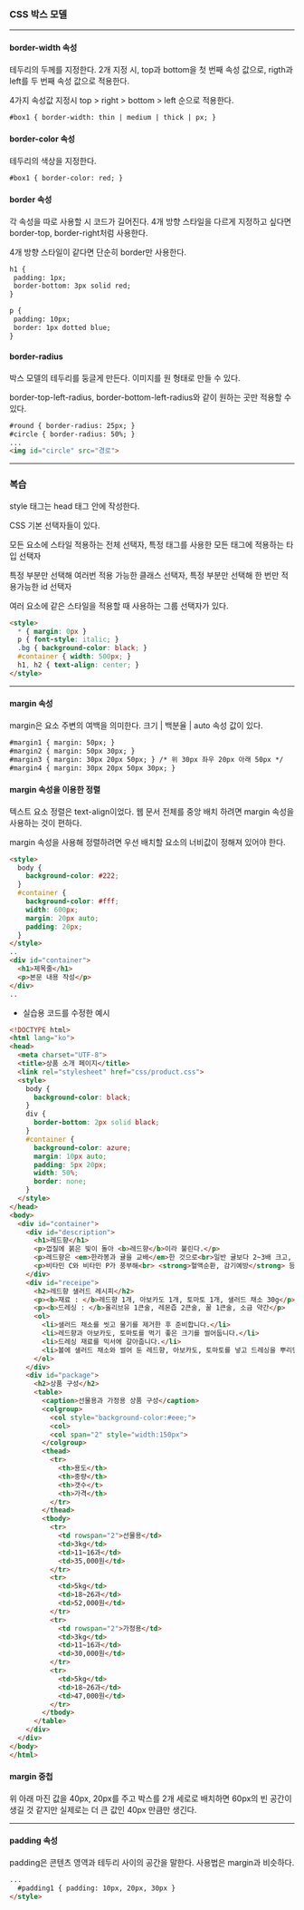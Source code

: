 ### CSS 박스 모델
---
#### border-width 속성
<p>테두리의 두께를 지정한다. 2개 지정 시, top과 bottom을 첫 번째 속성 값으로, rigth과 left를 두 번째 속성 값으로 적용한다.</p>
<p>4가지 속성값 지정시 top > right > bottom > left 순으로 적용한다.</p>

```html
#box1 { border-width: thin | medium | thick | px; }
```

#### border-color 속성
<p>테두리의 색상을 지정한다.</p>

```html
#box1 { border-color: red; }
```

#### border 속성
<p>각 속성을 따로 사용할 시 코드가 길어진다. 4개 방향 스타일을 다르게 지정하고 싶다면 border-top, border-right처럼 사용한다.</p>
<p>4개 방향 스타일이 같다면 단순히 border만 사용한다.</p>

```html
h1 {
 padding: 1px;
 border-bottom: 3px solid red;
}

p {
 padding: 10px;
 border: 1px dotted blue;
}
```

#### border-radius
<p>박스 모델의 테두리를 둥글게 만든다. 이미지를 원 형태로 만들 수 있다.</p>
<p>border-top-left-radius, border-bottom-left-radius와 같이 원하는 곳만 적용할 수 있다.</p>

```html
#round { border-radius: 25px; }
#circle { border-radius: 50%; }
...
<img id="circle" src="경로">
```
---
### 복습
<p>style 태그는 head 태그 안에 작성한다.</p>
<p>CSS 기본 선택자들이 있다.</p>
<p>모든 요소에 스타일 적용하는 전체 선택자, 특정 태그를 사용한 모든 태그에 적용하는 타입 선택자</p>
<p>특정 부분만 선택해 여러번 적용 가능한 클래스 선택자, 특정 부분만 선택해 한 번만 적용가능한 id 선택자</p>
<p>여러 요소에 같은 스타일을 적용할 때 사용하는 그룹 선택자가 있다.</p>

```html
<style>
  * { margin: 0px }
  p { font-style: italic; }
  .bg { background-color: black; }
  #container { width: 500px; }
  h1, h2 { text-align: center; }
</style>
```
---
#### margin 속성
<p>margin은 요소 주변의 여백을 의미한다. 크기 | 백분율 | auto 속성 값이 있다.</p>

```html
#margin1 { margin: 50px; }
#margin2 { margin: 50px 30px; }
#margin3 { margin: 30px 20px 50px; } /* 위 30px 좌우 20px 아래 50px */
#margin4 { margin: 30px 20px 50px 30px; }
```

#### margin 속성을 이용한 정렬
<p>텍스트 요소 정렬은 text-align이었다. 웹 문서 전체를 중앙 배치 하려면 margin 속성을 사용하는 것이 편하다.</p>
<p>margin 속성을 사용해 정렬하려면 우선 배치할 요소의 너비값이 정해져 있어야 한다.</p>

```html
<style>
  body {
    background-color: #222;
  }
  #container {
    background-color: #fff;
    width: 600px;
    margin: 20px auto;
    padding: 20px;
  }
</style>
..
<div id="container">
  <h1>제목줄</h1>
  <p>본문 내용 작성</p>
</div>
..
```
* 실습용 코드를 수정한 예시
```html
<!DOCTYPE html>
<html lang="ko">
<head>
  <meta charset="UTF-8">
  <title>상품 소개 페이지</title>
  <link rel="stylesheet" href="css/product.css">
  <style>
    body {
      background-color: black;
    }
    div {
      border-bottom: 2px solid black;
    }
    #container {
      background-color: azure;
      margin: 10px auto;
      padding: 5px 20px;
      width: 50%;
      border: none;
    }
  </style>
</head>
<body>
  <div id="container">
    <div id="description">
      <h1>레드향</h1>
      <p>껍질에 붉은 빛이 돌아 <b>레드향</b>이라 불린다.</p>
      <p>레드향은 <em>한라봉과 귤을 교배</em>한 것으로<br>일반 귤보다 2~3배 크고, 과육이 붉고 통통하다.</p>
      <p>비타민 C와 비타민 P가 풍부해<br> <strong>혈액순환, 감기예방</strong> 등에 좋은 것으로 알려져 있다.</p>
    </div>
    <div id="receipe">
      <h2>레드향 샐러드 레시피</h2>
      <p><b>재료 : </b>레드향 1개, 아보카도 1개, 토마토 1개, 샐러드 채소 30g</p>
      <p><b>드레싱 : </b>올리브유 1큰술, 레몬즙 2큰술, 꿀 1큰술, 소금 약간</p>
      <ol>
        <li>샐러드 채소를 씻고 물기를 제거한 후 준비합니다.</li>
        <li>레드향과 아보카도, 토마토를 먹기 좋은 크기를 썰어둡니다.</li>
        <li>드레싱 재료를 믹서에 갈아줍니다.</li>
        <li>볼에 샐러드 채소와 썰어 둔 레드향, 아보카도, 토마토를 넣고 드레싱을 뿌리면 끝!</li>
      </ol>
    </div>   
    <div id="package">
      <h2>상품 구성</h2>
      <table>
        <caption>선물용과 가정용 상품 구성</caption>
        <colgroup>
          <col style="background-color:#eee;">
          <col>
          <col span="2" style="width:150px">
        </colgroup>
        <thead>
          <tr>
            <th>용도</th>
            <th>중량</th>
            <th>갯수</t>
            <th>가격</th>
          </tr>
        </thead>
        <tbody>
          <tr>
            <td rowspan="2">선물용</td>
            <td>3kg</td>
            <td>11~16과</td>
            <td>35,000원</td>
          </tr>
          <tr>
            <td>5kg</td>
            <td>18~26과</td>
            <td>52,000원</td>
          </tr>
          <tr>
            <td rowspan="2">가정용</td>
            <td>3kg</td>
            <td>11~16과</td>
            <td>30,000원</td>
          </tr>   
          <tr>
            <td>5kg</td>
            <td>18~26과</td>
            <td>47,000원</td>
          </tr>
        </tbody>        
      </table>      
    </div>
  </div>
</body>
</html>
```
#### margin 중첩
<p>위 아래 마진 값을 40px, 20px를 주고 박스를 2개 세로로 배치하면 60px의 빈 공간이 생길 것 같지만 실제로는 더 큰 값인 40px 만큼만 생긴다.</p>

---
#### padding 속성
<p>padding은 콘텐츠 영역과 테두리 사이의 공간을 말한다. 사용법은 margin과 비슷하다.</p>

```html
...
  #padding1 { padding: 10px, 20px, 30px }
</style>
```

